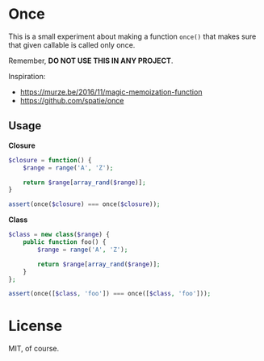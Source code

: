 # Once

This is a small experiment about making a function `once()` that makes sure that given callable is called only once.

Remember, **DO NOT USE THIS IN ANY PROJECT**.

Inspiration:

* https://murze.be/2016/11/magic-memoization-function
* https://github.com/spatie/once

## Usage

**Closure**

```php
$closure = function() {
    $range = range('A', 'Z');

    return $range[array_rand($range)];
}

assert(once($closure) === once($closure));
```

**Class**

```php
$class = new class($range) {
    public function foo() {
        $range = range('A', 'Z');

        return $range[array_rand($range)];
    }
};

assert(once([$class, 'foo']) === once([$class, 'foo']));
```

# License

MIT, of course.
